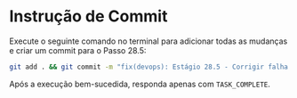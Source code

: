# Instrução de Commit

Execute o seguinte comando no terminal para adicionar todas as mudanças e criar um commit para o Passo 28.5:

```bash
git add . && git commit -m "fix(devops): Estágio 28.5 - Corrigir falha do docker compose up"
```

Após a execução bem-sucedida, responda apenas com `TASK_COMPLETE`.